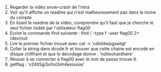 1. Regarder la vidéo snow-crash de l'intra
2. Voir qu'il affiche un readme qui n'est malheuresement pas dans le home du compte
3. En lisant le readme de la vidéo, comprendre qu'il faut que je cherche
le seul fichier lisible par l'utilisateur flag00
4. Ecrire la commande find suivante : find / -type f -user flag00 2> /dev/null
5. Lire le premier fichier trouvé avec cat -> 'cdiiddwpgswtgt'
6. Coller la string dans dcode.fr et trouver que cette chaine est encodé en
disque chiffrant et que le décodage donne : 'nottoohardhere'
7. Réussir à se connecter à flag00 avec le mot de passe trouve 6.
8. getflag : 'x24ti5gi3x0ol2eh4esiuxias'
